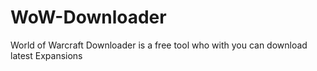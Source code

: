 # WoW-Downloader
World of Warcraft Downloader is a free tool who with you can download latest Expansions
